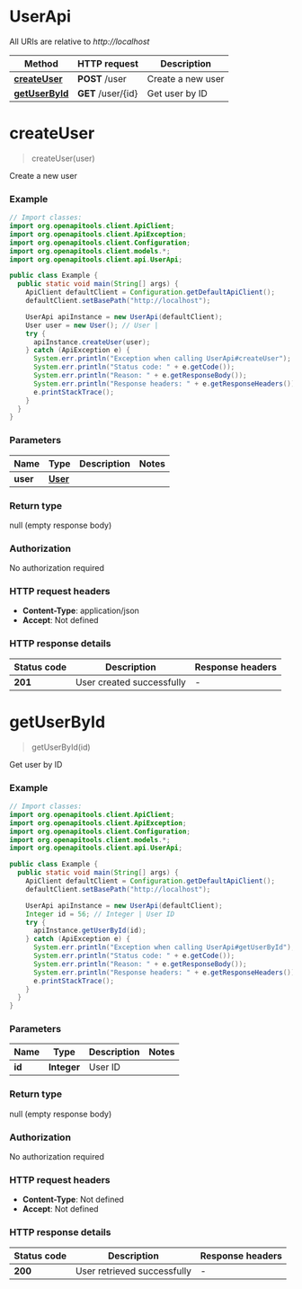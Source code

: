 # UserApi

All URIs are relative to *http://localhost*

| Method | HTTP request | Description |
|------------- | ------------- | -------------|
| [**createUser**](UserApi.md#createUser) | **POST** /user | Create a new user |
| [**getUserById**](UserApi.md#getUserById) | **GET** /user/{id} | Get user by ID |


<a name="createUser"></a>
# **createUser**
> createUser(user)

Create a new user

### Example
```java
// Import classes:
import org.openapitools.client.ApiClient;
import org.openapitools.client.ApiException;
import org.openapitools.client.Configuration;
import org.openapitools.client.models.*;
import org.openapitools.client.api.UserApi;

public class Example {
  public static void main(String[] args) {
    ApiClient defaultClient = Configuration.getDefaultApiClient();
    defaultClient.setBasePath("http://localhost");

    UserApi apiInstance = new UserApi(defaultClient);
    User user = new User(); // User | 
    try {
      apiInstance.createUser(user);
    } catch (ApiException e) {
      System.err.println("Exception when calling UserApi#createUser");
      System.err.println("Status code: " + e.getCode());
      System.err.println("Reason: " + e.getResponseBody());
      System.err.println("Response headers: " + e.getResponseHeaders());
      e.printStackTrace();
    }
  }
}
```

### Parameters

| Name | Type | Description  | Notes |
|------------- | ------------- | ------------- | -------------|
| **user** | [**User**](User.md)|  | |

### Return type

null (empty response body)

### Authorization

No authorization required

### HTTP request headers

 - **Content-Type**: application/json
 - **Accept**: Not defined

### HTTP response details
| Status code | Description | Response headers |
|-------------|-------------|------------------|
| **201** | User created successfully |  -  |

<a name="getUserById"></a>
# **getUserById**
> getUserById(id)

Get user by ID

### Example
```java
// Import classes:
import org.openapitools.client.ApiClient;
import org.openapitools.client.ApiException;
import org.openapitools.client.Configuration;
import org.openapitools.client.models.*;
import org.openapitools.client.api.UserApi;

public class Example {
  public static void main(String[] args) {
    ApiClient defaultClient = Configuration.getDefaultApiClient();
    defaultClient.setBasePath("http://localhost");

    UserApi apiInstance = new UserApi(defaultClient);
    Integer id = 56; // Integer | User ID
    try {
      apiInstance.getUserById(id);
    } catch (ApiException e) {
      System.err.println("Exception when calling UserApi#getUserById");
      System.err.println("Status code: " + e.getCode());
      System.err.println("Reason: " + e.getResponseBody());
      System.err.println("Response headers: " + e.getResponseHeaders());
      e.printStackTrace();
    }
  }
}
```

### Parameters

| Name | Type | Description  | Notes |
|------------- | ------------- | ------------- | -------------|
| **id** | **Integer**| User ID | |

### Return type

null (empty response body)

### Authorization

No authorization required

### HTTP request headers

 - **Content-Type**: Not defined
 - **Accept**: Not defined

### HTTP response details
| Status code | Description | Response headers |
|-------------|-------------|------------------|
| **200** | User retrieved successfully |  -  |

